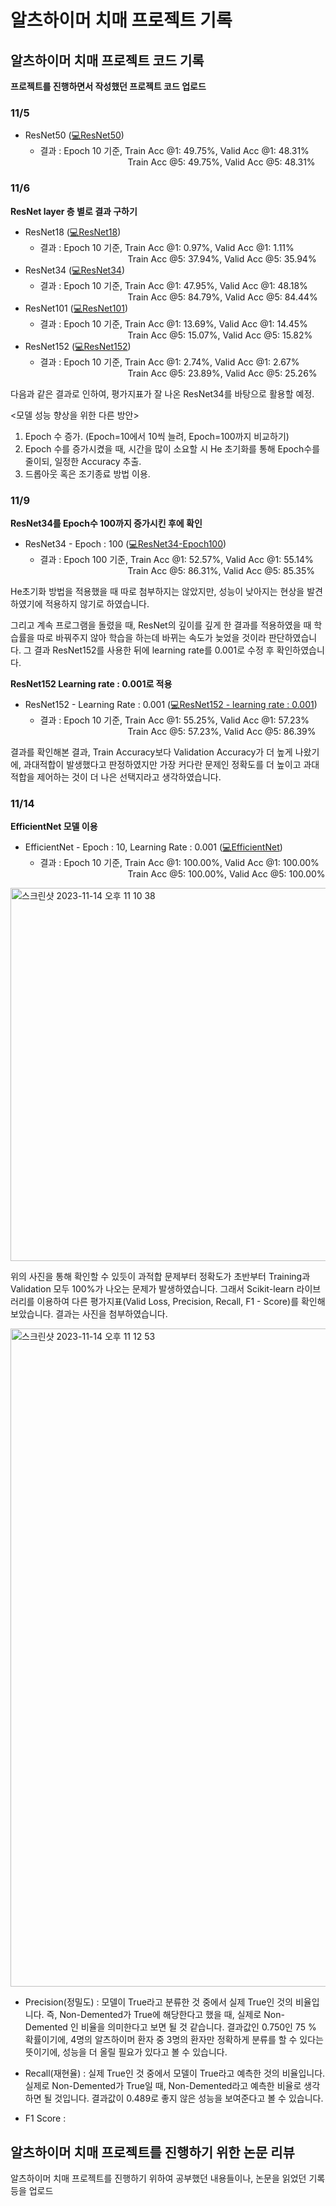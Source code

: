 # 알츠하이머 치매 프로젝트 기록

## 알츠하이머 치매 프로젝트 코드 기록
**프로젝트를 진행하면서 작성했던 프로젝트 코드 업로드**    
### 11/5 
* ResNet50 ([💻ResNet50](https://github.com/haleeseung/Alzheimer-s-disease-diagnosis_Project/blob/main/Record/Code/ResNet.ipynb))
  - 결과 : Epoch 10 기준, Train Acc @1: 49.75%, Valid Acc @1: 48.31%  
            Train Acc @5: 49.75%, Valid Acc @5: 48.31%
### 11/6 
**ResNet layer 층 별로 결과 구하기**

* ResNet18 ([💻ResNet18](https://github.com/haleeseung/Alzheimer-s-disease-diagnosis_Project/blob/main/Record/Code/11.5/ResNet18.ipynb))
  - 결과 : Epoch 10 기준, Train Acc @1: 0.97%, Valid Acc @1: 1.11%  
              Train Acc @5: 37.94%, Valid Acc @5: 35.94%
* ResNet34 ([💻ResNet34](https://github.com/haleeseung/Alzheimer-s-disease-diagnosis_Project/blob/main/Record/Code/11.5/ResNet34.ipynb))
  - 결과 : Epoch 10 기준, Train Acc @1: 47.95%, Valid Acc @1: 48.18%  
              Train Acc @5: 84.79%, Valid Acc @5: 84.44%
* ResNet101 ([💻ResNet101](https://github.com/haleeseung/Alzheimer-s-disease-diagnosis_Project/blob/main/Record/Code/11.5/ResNet101.ipynb))
  - 결과 : Epoch 10 기준, Train Acc @1: 13.69%, Valid Acc @1: 14.45%  
              Train Acc @5: 15.07%, Valid Acc @5: 15.82%
* ResNet152 ([💻ResNet152](https://github.com/haleeseung/Alzheimer-s-disease-diagnosis_Project/blob/main/Record/Code/11.5/ResNet152.ipynb))
  - 결과 : Epoch 10 기준, Train Acc @1: 2.74%, Valid Acc @1: 2.67%  
              Train Acc @5: 23.89%, Valid Acc @5: 25.26%

다음과 같은 결과로 인하여, 평가지표가 잘 나온 ResNet34를 바탕으로 활용할 예정.  

<모델 성능 향상을 위한 다른 방안>
1. Epoch 수 증가. (Epoch=10에서 10씩 늘려, Epoch=100까지 비교하기)
2. Epoch 수를 증가시켰을 때, 시간을 많이 소요할 시 He 초기화를 통해 Epoch수를 줄이되, 일정한 Accuracy 추출.
3. 드롭아웃 혹은 조기종료 방법 이용.

### 11/9
**ResNet34를 Epoch수 100까지 증가시킨 후에 확인**

* ResNet34 - Epoch : 100 ([💻ResNet34-Epoch100](https://github.com/haleeseung/Alzheimer-s-disease-diagnosis_Project/blob/main/Record/Code/11.9/ResNet34_Epoch100.ipynb))
  - 결과 : Epoch 100 기준, Train Acc @1: 52.57%, Valid Acc @1: 55.14%   
              Train Acc @5: 86.31%, Valid Acc @5: 85.35%

He초기화 방법을 적용했을 때 따로 첨부하지는 않았지만, 성능이 낮아지는 현상을 발견하였기에 적용하지 않기로 하였습니다.

그리고 계속 프로그램을 돌렸을 때, ResNet의 깊이를 깊게 한 결과를 적용하였을 때 학습률을 따로 바꿔주지 않아 학습을 하는데 바뀌는 속도가 늦었을 것이라 판단하였습니다.
그 결과 ResNet152를 사용한 뒤에 learning rate를 0.001로 수정 후 확인하였습니다.

**ResNet152 Learning rate : 0.001로 적용**

* ResNet152 - Learning Rate : 0.001 ([💻ResNet152 - learning rate : 0.001](https://github.com/haleeseung/Alzheimer-s-disease-diagnosis_Project/blob/main/Record/Code/11.9/ResNet152.ipynb))
  - 결과 : Epoch 10 기준, Train Acc @1: 55.25%, Valid Acc @1: 57.23%   
              Train Acc @5: 57.23%, Valid Acc @5: 86.39%

결과를 확인해본 결과, Train Accuracy보다 Validation Accuracy가 더 높게 나왔기에, 과대적합이 발생했다고 판정하였지만 가장 커다란 문제인 정확도를 더 높이고 과대적합을 제어하는 것이 더 나은 선택지라고 생각하였습니다.

### 11/14
**EfficientNet 모델 이용**

* EfficientNet - Epoch : 10, Learning Rate : 0.001 ([💻EfficientNet](https://github.com/haleeseung/Alzheimer-s-disease-diagnosis_Project/blob/main/Record/Code/11.14/EfficientNet.ipynb))
  - 결과 : Epoch 10 기준, Train Acc @1: 100.00%, Valid Acc @1: 100.00%   
              Train Acc @5: 100.00%, Valid Acc @5: 100.00%

<img width="597" alt="스크린샷 2023-11-14 오후 11 10 38" src="https://github.com/haleeseung/Alzheimer-s-disease-diagnosis_Project/assets/127108173/1977191a-a01f-49e4-b2a4-b72b701d8e5f">

위의 사진을 통해 확인할 수 있듯이 과적합 문제부터 정확도가 초반부터 Training과 Validation 모두 100%가 나오는 문제가 발생하였습니다. 그래서 Scikit-learn 라이브러리를 이용하여 다른 평가지표(Valid Loss, Precision, Recall, F1 - Score)를 확인해보았습니다. 결과는 사진을 첨부하였습니다.

<img width="1053" alt="스크린샷 2023-11-14 오후 11 12 53" src="https://github.com/haleeseung/Alzheimer-s-disease-diagnosis_Project/assets/127108173/3e3bc2a7-0135-4390-975e-0474350cc65e">

  - Precision(정밀도) : 모델이 True라고 분류한 것 중에서 실제 True인 것의 비율입니다. 즉, Non-Demented가 True에 해당한다고 했을 때, 실제로 Non-Demented 인 비율을 의미한다고 보면 될 것 같습니다. 결과값인 0.750인 75 % 확률이기에, 4명의 알츠하이머 환자 중 3명의 환자만 정확하게 분류를 할 수 있다는 뜻이기에, 성능을 더 올릴 필요가 있다고 볼 수 있습니다.

    
  - Recall(재현율) : 실제 True인 것 중에서 모델이 True라고 예측한 것의 비율입니다. 실제로 Non-Demented가 True일 때, Non-Demented라고 예측한 비율로 생각하면 될 것입니다. 결과값이 0.489로 좋지 않은 성능을 보여준다고 볼 수 있습니다.  

  - F1 Score : 


## 알츠하이머 치매 프로젝트를 진행하기 위한 논문 리뷰
알츠하이머 치매 프로젝트를 진행하기 위하여 공부했던 내용들이나, 논문을 읽었던 기록등을 업로드
